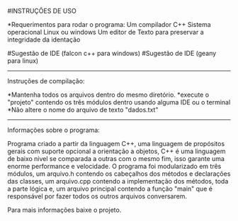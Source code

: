 #INSTRUÇÕES DE USO

*Requerimentos para rodar o programa:
	Um compilador C++
	Sistema operacional Linux ou windows
	Um editor de Texto para preservar a integridade da identação

#Sugestão de IDE (falcon c++ para windows)
#Sugestão de IDE (geany para linux)


--------------------------------------------------------------------------


Instruções de compilação:

*Mantenha todos os arquivos dentro do mesmo diretório.
*execute o "projeto" contendo os três módulos dentro usando alguma IDE ou o terminal
*Não altere o nome do arquivo de texto "dados.txt"

--------------------------------------------------------------------------

Informações sobre o programa:

Programa criado a partir da linguagem C++, uma linguagem de propósitos gerais
com suporte opcional a orientação a objetos, C++ é uma linguagem de baixo nivel
se comparada a outras com o mesmo fim, isso garante uma enorme performance 
e velocidade. O programa foi modularizado em três módulos, um arquivo.h contendo
os cabeçalhos dos métodos e declarações das classes, um arquivo.cpp contendo a
implementação dos métodos, toda a parte lógica e, um arquivo principal contendo a
função "main" que é responsável por fazer todos os outros arquivos conversarem.

Para mais informações baixe o projeto.
